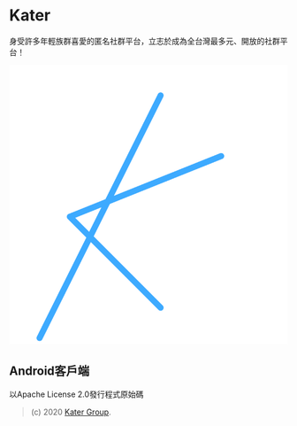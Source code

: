 # Kater

身受許多年輕族群喜愛的匿名社群平台，立志於成為全台灣最多元、開放的社群平台！

![logo](simple-logo.svg)

## Android客戶端

以Apache License 2.0發行程式原始碼

> (c) 2020 [Kater Group](https://kater.me).
